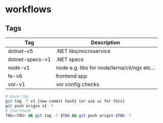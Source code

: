 # workflows

## Tags

| Tag             | Description                                  |
| --------------- | -------------------------------------------- |
| dotnet-v5       | .NET libs/microservice                       |
| dotnet-specs-v1 | .NET specs                                   |
| node-v1         | node e.g. libs for node/lerna/cli/ngx etc... |
| fe-v6           | frontend app                                 |
| vor-v1          | vor config checks                            |


```bash
# move tag
git tag -f v1 {new commit hash} (or use ui for this)
git push origin v1 -f
# shorthand
TAG=<TAG> && git tag -f $TAG && git push origin $TAG -f
```